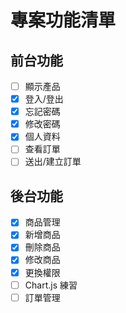 
# 專案功能清單

## 前台功能
- [ ] 顯示產品
- [x] 登入/登出
- [x] 忘記密碼
- [x] 修改密碼
- [x] 個人資料
- [ ] 查看訂單
- [ ] 送出/建立訂單

## 後台功能
- [x] 商品管理
- [x] 新增商品
- [x] 刪除商品
- [x] 修改商品
- [x] 更換權限
- [ ] Chart.js 練習
- [ ] 訂單管理